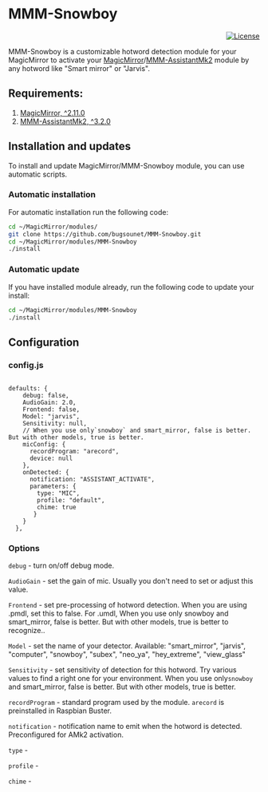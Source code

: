 # MMM-Snowboy

<p align="right">
	<a href="http://choosealicense.com/licenses/mit"><img src="https://img.shields.io/badge/license-MIT-blue.svg" alt="License"></a>
</p>

MMM-Snowboy is a customizable hotword detection module for your MagicMirror to activate your [MagicMirror](https://github.com/MichMich/MagicMirror)/[MMM-AssistantMk2](https://github.com/eouia/MMM-AssistantMk2) module by any hotword like "Smart mirror" or "Jarvis".


## Requirements:
1. [MagicMirror, ^2.11.0](https://github.com/MichMich/MagicMirror) 
2. [MMM-AssistantMk2, ^3.2.0](https://github.com/eouia/MMM-AssistantMk2)


## Installation and updates
To install and update MagicMirror/MMM-Snowboy module, you can use automatic scripts. 

### Automatic installation
For automatic installation run the following code:
  
```sh
cd ~/MagicMirror/modules/
git clone https://github.com/bugsounet/MMM-Snowboy.git
cd ~/MagicMirror/modules/MMM-Snowboy
./install
```

### Automatic update
If you have installed module already, run the following code to update your install:
```sh
cd ~/MagicMirror/modules/MMM-Snowboy
./install
```


## Configuration
### config.js


```

defaults: {
    debug: false,
    AudioGain: 2.0,
    Frontend: false,
    Model: "jarvis",
    Sensitivity: null,
    // When you use only`snowboy` and smart_mirror, false is better. But with other models, true is better.
    micConfig: {
      recordProgram: "arecord",
      device: null
    },
    onDetected: {
      notification: "ASSISTANT_ACTIVATE",
      parameters: {
        type: "MIC",
        profile: "default",
        chime: true
       }
    }
  },
```
### Options

`debug` - turn on/off debug mode.

`AudioGain` - set the gain of mic. Usually you don't need to set or adjust this value.

`Frontend` -  set pre-processing of hotword detection. When you are using .pmdl, set this to false. For .umdl, When you use only snowboy and smart_mirror, false is better. But with other models, true is better to recognize..

`Model` - set the name of your detector. Available: "smart_mirror", "jarvis", "computer", "snowboy", "subex", "neo_ya", "hey_extreme", "view_glass"

`Sensitivity` - set sensitivity of detection for this hotword. Try various values to find a right one for your environment. When you use only`snowboy` and smart_mirror, false is better. But with other models, true is better.

`recordProgram` - standard program used by the module. `arecord` is preinstalled in Raspbian Buster.

`notification` - notification name to emit when the hotword is detected. Preconfigured for AMk2 activation.

`type` - 

`profile` - 

`chime` - 


